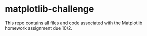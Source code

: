 # matplotlib-challenge
This repo contains all files and code associated with the Matplotlib homework assignment due 10/2. 
